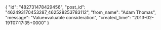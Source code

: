  {
   "id": "482731478429456",
   "post_id": "462493170453287_462528253783112",
   "from_name": "Adam Thomas",
   "message": "Value=valuable consideration",
   "created_time": "2013-02-19T07:17:35+0000"
 }
